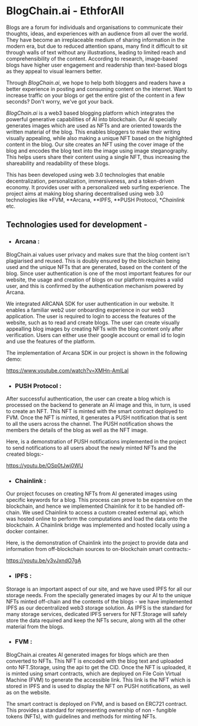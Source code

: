 # BlogChain.ai - EthforAll
Blogs are a forum for individuals and organisations to communicate their thoughts, ideas, and experiences with an audience from all over the world. They have become an irreplaceable medium of sharing information in the modern era, but due to reduced attention spans, many find it difficult to sit through walls of text without any illustrations, leading to limited reach and comprehensibility of the content. According to research, image-based blogs have higher user engagement and readership than text-based blogs as they appeal to visual learners better.

Through _BlogChain.ai_, we hope to help both bloggers and readers have a better experience in posting and consuming content on the internet. Want to increase traffic on your blogs or get the entire gist of the content in a few seconds? Don't worry, we've got your back.

*BlogChain.ai* is a web3 based blogging platform which integrates the powerful generative capabilities of AI into blockchain. Our AI specially generates images which are used as NFTs and are oriented towards the written material of the blog. This enables bloggers to make their writing visually appealing, while also making a unique NFT based on the highlighted content in the blog. Our site creates an NFT using the cover image of the blog and encodes the blog text into the image using image steganography. This helps users share their content using a single NFT, thus increasing the shareability and readability of these blogs.

This has been developed using web 3.0 technologies that enable decentralization, personalization, immersiveness, and a token-driven economy. It provides user with a personalized web surfing experience. The project aims at making blog sharing decentralised using web 3.0 technologies like *FVM, **Arcana, **IPFS, **PUSH Protocol, **Chainlink* etc.


## Technologies used for development - 

- ### Arcana : 

BlogChain.ai values user privacy and makes sure that the blog content isn't plagiarised and reused. This is doubly ensured by the blockchain being used and the unique NFTs that are generated, based on the content of the blog. Since user authentication is one of the most important features for our website, the usage and creation of blogs on our platform requires a valid user, and this is confirmed by the authentication mechanism powered by Arcana.

We integrated ARCANA SDK for user authentication in our website. It enables a familiar web2 user onboarding experience in our web3 application. The user is required to login to access the features of the website, such as to read and create blogs. The user can create visually appealling blog images by creating NFTs with the blog content only after verification. Users can either use their google account or email id to login and use the features of the platform.

The implementation of Arcana SDK in our project is shown in the following demo:

https://www.youtube.com/watch?v=XMHn-AmlLaI


- ### PUSH Protocol : 

After successful authentication, the user can create a blog which is processed on the backend to generate an AI image and this, in turn, is used to create an NFT. This NFT is minted with the smart contract deployed to FVM. Once the NFT is minted, it generates a PUSH notification that is sent to all the users across the channel. The PUSH notification shows the members the details of the blog as well as the NFT image.

Here, is a demonstration of PUSH notifications implemented in the project to send notifications to all users about the newly minted NFTs and the created blogs:-

https://youtu.be/OSp0tJwj0WU

- ### Chainlink : 

Our project focuses on creating NFTs from AI generated images using specific keywords for a blog. This process can prove to be expensive on the blockchain, and hence we implemented Chainlink for it to be handled off-chain. We used Chainlink to access a custom created external api, which was hosted online to perform the computations and load the data onto the blockchain.
A Chainlink bridge was implemented and hosted locally using a docker container.

Here, is the demonstration of Chainlink into the project to provide data and information from off-blockchain sources to on-blockchain smart contracts:-

https://youtu.be/y3vJxndO7gA

- ### IPFS :

Storage is an important aspect of our site, and we have used IPFS for all our storage needs. From the specially generated images by our AI to the unique NFTs minted off-chain and the contents of the blogs - we have implemented IPFS as our decentralized web3 storage solution. As IPFS is the standard for many storage services, dedicated IPFS servers for NFT.Storage will safely store the data required and keep the NFTs secure, along with all the other material from the blogs. 

- ### FVM : 

BlogChain.ai creates AI generated images for blogs which are then converted to NFTs. This NFT is encoded with the blog text and uploaded onto NFT.Storage, using the api to get the CID. Once the NFT is uploaded, it is minted using smart contracts, which are deployed on File Coin Virtual Machine (FVM) to generate the accessible link. This link is the NFT which is stored in IPFS and is used to display the NFT on PUSH notifications, as well as on the website. 

The smart contract is deployed on FVM, and is based on ERC721 contract. This provides a standard for representing ownership of non - fungible tokens (NFTs), with guidelines and methods for minting NFTs.
